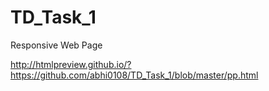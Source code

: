 # TD_Task_1
Responsive Web Page

http://htmlpreview.github.io/?https://github.com/abhi0108/TD_Task_1/blob/master/pp.html
